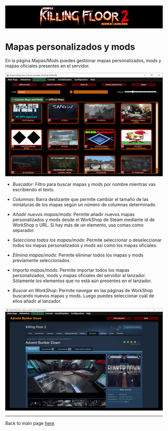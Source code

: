 ![Logo](../images/kf2banner.png)

# Mapas personalizados y mods

En la página Mapas/Mods puedes gestionar mapas personalizados, mods y mapas oficiales presentes en el servidor.

![Launcher screenshot](../images/screenshot04.png)

* _Buscador_: Filtro para buscar mapas y mods por nombre mientras vas escribiendo el texto. 

* _Columnas_: Barra deslizante que permite cambiar el tamaño de las miniaturas de los mapas según un número de columnas determinado. 

* _Añadir nuevos mapas/mods_: Permite añadir nuevos mapas personalizados y mods desde el WorkShop de Steam mediante id de WorkShop o URL. Si hay más de un elemento, usa comas como separador. 
 
* _Selecciona todos los mapas/mods_: Permite seleccionar o deseleccionar todos los mapas personalizados y mods así como los mapas oficiales.

* _Elimina mapas/mods_: Permite eliminar todos los mapas y mods previamente seleccionados.

* _Importa mapas/mods_: Permite importar todos los mapas personalizados, mods y mapas oficiales del servidor al lanzador. Sólamente los elementos que no está aún presentes en el lanzador.

* _Buscar en WorkShop_: Permite navegar en las páginas de WorkShop buscando nuevos mapas y mods. Luego puedes seleccionar cuál de ellos añadir al lanzador.

![Launcher screenshot](../images/screenshot05.png)

---
Back to main page [here](../../LEEME.md).